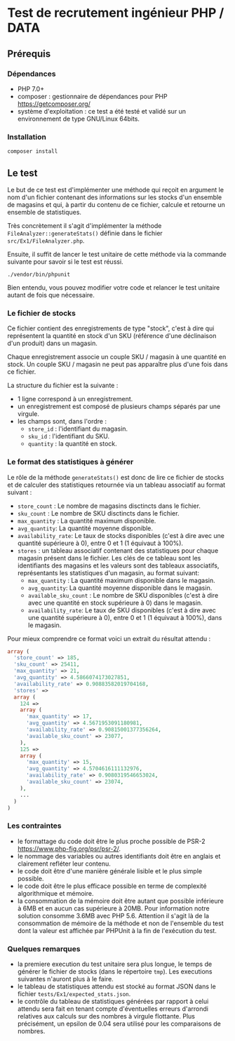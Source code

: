 # Test de recrutement ingénieur PHP / DATA

## Prérequis

### Dépendances

* PHP 7.0+
* composer : gestionnaire de dépendances pour PHP https://getcomposer.org/
* système d'exploitation : ce test a été testé et validé sur un environnement de type GNU/Linux 64bits.

### Installation

```shell
composer install
```

## Le test

Le but de ce test est d'implémenter une méthode qui reçoit en argument le nom d'un fichier contenant des informations sur les stocks d'un ensemble de magasins et qui, à partir du contenu de ce fichier, calcule et retourne un ensemble de statistiques.

Très concrètement il s'agit d'implémenter la méthode `FileAnalyzer::generateStats()` définie dans le fichier `src/Ex1/FileAnalyzer.php`.

Ensuite, il suffit de lancer le test unitaire de cette méthode via la commande suivante pour savoir si le test est réussi.

```shell
./vendor/bin/phpunit
```

Bien entendu, vous pouvez modifier votre code et relancer le test unitaire autant de fois que nécessaire.

### Le fichier de stocks

Ce fichier contient des enregistrements de type "stock", c'est à dire qui représentent la quantité en stock d'un SKU (référence d'une déclinaison d'un produit) dans un magasin.

Chaque enregistrement associe un couple SKU / magasin à une quantité en stock.
Un couple SKU / magasin ne peut pas apparaître plus d'une fois dans ce fichier.

La structure du fichier est la suivante :
* 1 ligne correspond à un enregistrement.
* un enregistrement est composé de plusieurs champs séparés par une virgule.
* les champs sont, dans l'ordre :
  * `store_id` : l'identifiant du magasin.
  * `sku_id` : l'identifiant du SKU.
  * `quantity` : la quantité en stock.

### Le format des statistiques à générer

Le rôle de la méthode `generateStats()` est donc de lire ce fichier de stocks et de calculer des statistiques retournée via un tableau associatif au format suivant :

* `store_count` : Le nombre de magasins disctincts dans le fichier.
* `sku_count` : Le nombre de SKU disctincts dans le fichier.
* `max_quantity` : La quantité maximum disponible.
* `avg_quantity`: La quantité moyenne disponible.
* `availability_rate`: Le taux de stocks disponibles (c'est à dire avec une quantité supérieure à 0), entre 0 et 1 (1 équivaut à 100%).
* `stores` : un tableau associatif contenant des statistiques pour chaque magasin présent dans le fichier. Les clés de ce tableau sont les identifiants des magasins et les valeurs sont des tableaux associatifs, représentants les statistiques d'un magasin, au format suivant:
  * `max_quantity` : La quantité maximum disponible dans le magasin.
  * `avg_quantity`: La quantité moyenne disponible dans le magasin.
  * `available_sku_count` : Le nombre de SKU disponibles (c'est à dire avec une quantité en stock supérieure à 0) dans le magasin.
  * `availability_rate`: Le taux de SKU disponibles (c'est à dire avec une quantité supérieure à 0), entre 0 et 1 (1 équivaut à 100%), dans le magasin.

Pour mieux comprendre ce format voici un extrait du résultat attendu :

```php
array (
  'store_count' => 185,
  'sku_count' => 25411,
  'max_quantity' => 21,
  'avg_quantity' => 4.5866074173027851,
  'availability_rate' => 0.90883582019704168,
  'stores' =>
  array (
    124 =>
    array (
      'max_quantity' => 17,
      'avg_quantity' => 4.5671953091180981,
      'availability_rate' => 0.90815001377356264,
      'available_sku_count' => 23077,
    ),
    125 =>
    array (
      'max_quantity' => 15,
      'avg_quantity' => 4.5704616111132976,
      'availability_rate' => 0.9080319546653024,
      'available_sku_count' => 23074,
    ),
    ...
  )
)
```

### Les contraintes
* le formattage du code doit être le plus proche possible de PSR-2 https://www.php-fig.org/psr/psr-2/.
* le nommage des variables ou autres identifiants doit être en anglais et clairement refléter leur contenu.
* le code doit être d'une manière générale lisible et le plus simple possible.
* le code doit être le plus efficace possible en terme de complexité algorithmique et mémoire.
* la consommation de la mémoire doit être autant que possible inférieure à 6MB et en aucun cas supérieure à 20MB. Pour information notre solution consomme 3.6MB avec PHP 5.6. Attention il s'agit là de la consommation de mémoire de la méthode et non de l'ensemble du test dont la valeur est affichée par PHPUnit à la fin de l'exécution du test.

### Quelques remarques
* la premiere execution du test unitaire sera plus longue, le temps de générer le fichier de stocks (dans le répertoire `tmp`). Les executions suivantes n'auront plus à le faire.
* le tableau de statistiques attendu est stocké au format JSON dans le fichier `tests/Ex1/expected_stats.json`.
* le contrôle du tableau de statistiques générées par rapport à celui attendu sera fait en tenant compte d'éventuelles erreurs d'arrondi relatives aux calculs sur des nombres à virgule flottante. Plus précisément, un epsilon de 0.04 sera utilisé pour les comparaisons de nombres.
